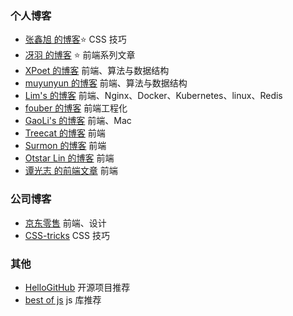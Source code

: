 ### 个人博客

- [张鑫旭 的博客](https://www.zhangxinxu.com/)⭐ CSS 技巧
- [冴羽 的博客](https://github.com/mqyqingfeng/Blog) ⭐ 前端系列文章
- [XPoet 的博客](https://xpoet.cn/archives/) 前端、算法与数据结构
- [muyunyun 的博客](https://muyunyun.cn/) 前端、算法与数据结构
- [Lim's 的博客](https://limsanity.github.io/) 前端、Nginx、Docker、Kubernetes、linux、Redis
- [fouber 的博客](https://github.com/fouber/blog) 前端工程化
- [GaoLi's 的博客](https://gaoli.me/) 前端、Mac
- [Treecat 的博客](https://treecat.cn/#/home) 前端
- [Surmon 的博客](https://surmon.me/) 前端
- [Otstar Lin 的博客](https://blog.ixk.me/) 前端
- [谭光志 的前端文章](https://github.com/woai3c/Front-end-articles) 前端

### 公司博客

- [京东零售](https://jelly.jd.com/) 前端、设计
- [CSS-tricks](https://css-tricks.com/) CSS 技巧

### 其他

- [HelloGitHub](https://hellogithub.com/) 开源项目推荐
- [best of js](https://bestofjs.com/) js 库推荐
